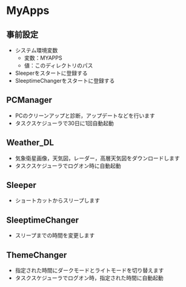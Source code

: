 # MyApps
## 事前設定
* システム環境変数
   - 変数：MYAPPS
   - 値：このディレクトリのパス
* Sleeperをスタートに登録する
* SleeptimeChangerをスタートに登録する

## PCManager
* PCのクリーンアップと診断，アップデートなどを行います 
* タスクスケジューラで30日に1回自動起動

## Weather_DL
* 気象衛星画像，天気図，レーダー，高層天気図をダウンロードします 
* タスクスケジューラでログオン時に自動起動

## Sleeper
* ショートカットからスリープします 

## SleeptimeChanger
* スリープまでの時間を変更します

## ThemeChanger
* 指定された時間にダークモードとライトモードを切り替えます 
* タスクスケジューラでログオン時，指定された時間に自動起動